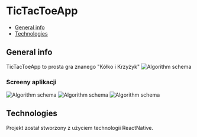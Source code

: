 # TicTacToeApp

* [General info](#general_info)
* [Technologies](#technologies)

## General info
TicTacToeApp to prosta gra znanego "Kółko i Krzyżyk"
![Algorithm schema](./assets/logo1.png)
### Screeny aplikacji
![Algorithm schema](./assets/screen1.jpg)
![Algorithm schema](./assets/screen2.jpg)
![Algorithm schema](./assets/screen3.jpg)
## Technologies
Projekt został stworzony z użyciem technologii ReactNative.
